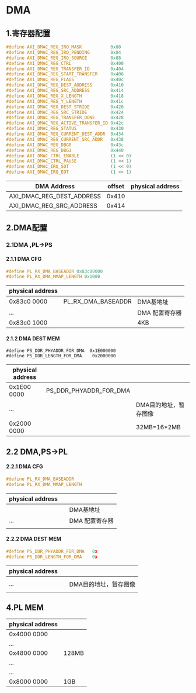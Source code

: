 # DMA

## 1.寄存器配置

```c++
#define AXI_DMAC_REG_IRQ_MASK			0x80
#define AXI_DMAC_REG_IRQ_PENDING		0x84
#define AXI_DMAC_REG_IRQ_SOURCE			0x88
#define AXI_DMAC_REG_CTRL				0x400
#define AXI_DMAC_REG_TRANSFER_ID		0x404
#define AXI_DMAC_REG_START_TRANSFER		0x408
#define AXI_DMAC_REG_FLAGS				0x40c
#define AXI_DMAC_REG_DEST_ADDRESS		0x410
#define AXI_DMAC_REG_SRC_ADDRESS		0x414
#define AXI_DMAC_REG_X_LENGTH			0x418
#define AXI_DMAC_REG_Y_LENGTH			0x41c
#define AXI_DMAC_REG_DEST_STRIDE		0x420
#define AXI_DMAC_REG_SRC_STRIDE			0x424
#define AXI_DMAC_REG_TRANSFER_DONE		0x428
#define AXI_DMAC_REG_ACTIVE_TRANSFER_ID 0x42c
#define AXI_DMAC_REG_STATUS				0x430
#define AXI_DMAC_REG_CURRENT_DEST_ADDR	0x434
#define AXI_DMAC_REG_CURRENT_SRC_ADDR	0x438
#define AXI_DMAC_REG_DBG0				0x43c
#define AXI_DMAC_REG_DBG1				0x440
#define AXI_DMAC_CTRL_ENABLE			(1 << 0)
#define AXI_DMAC_CTRL_PAUSE				(1 << 1)
#define AXI_DMAC_IRQ_SOT				(1 << 0)
#define AXI_DMAC_IRQ_EOT				(1 << 1)
```

| DMA Address               | offset | physical address |
| ------------------------- | ------ | ---------------- |
| AXI_DMAC_REG_DEST_ADDRESS | 0x410  |                  |
| AXI_DMAC_REG_SRC_ADDRESS  | 0x414  |                  |

## 2.DMA配置

### 2.1DMA ,PL->PS

#### 2.1.1 DMA CFG

```c++
#define PL_RX_DMA_BASEADDR 0x83c00000
#define PL_RX_DMA_MMAP_LENGTH 0x1000
```

| physical address |                    |                |
| ---------------- | ------------------ | -------------- |
| 0x83c0 0000      | PL_RX_DMA_BASEADDR | DMA基地址      |
| ...              |                    | DMA 配置寄存器 |
| 0x83c0 1000      |                    | 4KB            |

#### 2.1.2 DMA DEST MEM

```
#define PS_DDR_PHYADDR_FOR_DMA 	0x1E000000
#define PS_DDR_LENGTH_FOR_DMA 	 0x2000000
```

| physical address |                        |                       |
| ---------------- | ---------------------- | --------------------- |
| 0x1E00 0000      | PS_DDR_PHYADDR_FOR_DMA |                       |
| ...              |                        | DMA目的地址，暂存图像 |
| 0x2000 0000      |                        | 32MB=16*2MB           |

## 2.2 DMA,PS->PL

#### 2.2.1 DMA CFG

```c++
#define PL_RX_DMA_BASEADDR 
#define PL_RX_DMA_MMAP_LENGTH 
```

| physical address |      |                |
| ---------------- | ---- | -------------- |
|                  |      | DMA基地址      |
| ...              |      | DMA 配置寄存器 |
|                  |      |                |

#### 2.2.2 DMA DEST MEM

```c++
#define PS_DDR_PHYADDR_FOR_DMA 	 0x
#define PS_DDR_LENGTH_FOR_DMA 	 0x
```

| physical address |      |                       |
| ---------------- | ---- | --------------------- |
|                  |      |                       |
| ...              |      | DMA目的地址，暂存图像 |
|                  |      |                       |

## 4.PL MEM

| physical address |       |
| ---------------- | ----- |
| 0x4000 0000      |       |
| ...              |       |
| 0x4800 0000      | 128MB |
| ...              |       |
| ...              |       |
| 0x8000 0000      | 1GB   |

